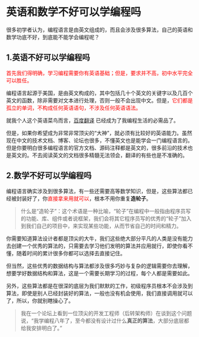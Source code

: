 # 英语和数学不好可以学编程吗

很多初学者认为，编程语言是由英文组成的，而且会涉及很多算法，自己的英语和数学功底不好，到底能不能学会编程呢？

## 1.英语不好可以学编程吗

<font color='red'>首先我们得明确，学习编程需要你有英语基础；但是，要求并不高，初中水平完全可以胜任。</font>

编程语言起源于美国，是由英文构成的，其中包括几十个英文的关键字以及几百个英文的函数，除非需要对文本进行处理，否则一般不会出现中文。但是，<font color='red'>它们都是孤立的单词，不构成任何英语语句，不涉及任何英语语法。</font>

就我个人这个英语菜鸟而言，[百度翻译](https://fanyi.baidu.com/#zh/en/) 已经成为了我编程生活的必需品了。

但是，如果你希望成为非常非常顶尖的“大神”，就必须有比较好的英语能力。虽然现在中文的技术文档、博客、论坛也很多，不懂英文也是能学会一门编程语言的。但是你要明白很多编程语言的官方文档、源码注释都是英文的，很多前沿的技术也是英文的。不去阅读英文的文档很多精髓无法领会，翻译的有些也是不准确的。

## 2.数学不好可以学编程吗

编程语言确实涉及到很多算法，有一些还需要高等数学知识，但是，这些算法都已经被封装好了，你<font color='red'>直接拿来用就可以</font>，根本不用你重复**造轮子**。

> 什么是“造轮子”：这个术语是一种比喻，“轮子”在编程中一般指由程序员写的功能、库、组件或者说框架，我们会将其它程序员写的优秀的“轮子”加入到我们自己的项目中，来实现某些功能，从而节省自己的时间和精力。

你需要知道算法设计者都是顶尖的大牛，我们这些绝大部分平凡的人类是没有能力去创建一个优秀的算法的，只需要去学习他们发明的算法并应用就行，即使你看不懂，随着时间的累计很多你都可以选择去直接记住。

但当然，这些优秀的数据结构与算法都涉及很多巧妙与复杂的逻辑需要你去理解，想要学好数据结构和算法，这是一个需要长期学习的过程，每个人都是需要如此。

另外，这些算法都是在很深的底层为我们默默的工作，初级程序员根本不会涉及到算法，即使是别人已经封装好的算法，一般也没有机会使用，我们直接调用就可以了，所以，你就别瞎操心了。

> 我在一个论坛上看到一位顶尖的开发工程师（后转架构师）在谈到这个问题说，“我学编程八年了，至今都没有设计过什么**真正的算法**，大部分底层都给我安排明白了。”
